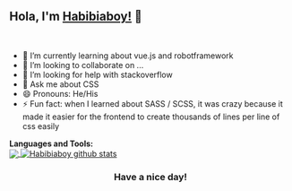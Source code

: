 ## Hola, I'm [Habibiaboy!](https://habibiaboy.my.id/) 👋

<br/>

- 🌱 I’m currently learning about vue.js and robotframework
- 👯 I’m looking to collaborate on ...
- 🤔 I’m looking for help with stackoverflow
- 💬 Ask me about CSS
- 😄 Pronouns: He/His
- ⚡ Fun fact: when I learned about SASS / SCSS, it was crazy because it made it easier for the frontend to create thousands of lines per line of css easily


**Languages and Tools:**  
<a href="https://github.com/habibiaboy">
  <img align="center" src="https://github-readme-stats.vercel.app/api/top-langs/?username=habibiaboy&theme=light&hide_langs_below=1" />
</a>
<a href="https://github.com/habibiaboy">
 <img align="center" src="https://github-readme-stats.vercel.app/api?username=habibiaboy&show_icons=true&theme=light&line_height=27" alt="Habibiaboy github stats"/>
</a>


<div align="center">

### Have a nice day!

</div>
